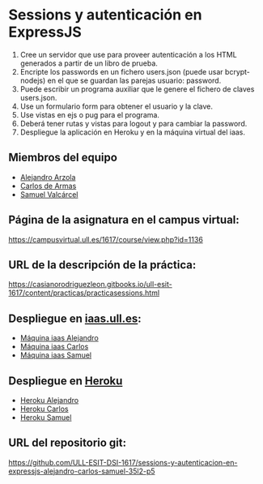 # Sessions y autenticación en ExpressJS

1. Cree un servidor que use para proveer autenticación a los HTML generados a partir de un libro de prueba.
2. Encripte los passwords en un fichero users.json (puede usar bcrypt-nodejs) en el que se guardan las parejas usuario: password.
3. Puede escribir un programa auxiliar que le genere el fichero de claves users.json.
4. Use un formulario form para obtener el usuario y la clave.
5. Use vistas en ejs o pug para el programa.
6. Deberá tener rutas y vistas para logout y para cambiar la password.
7. Despliegue la aplicación en Heroku y en la máquina virtual del iaas.

## Miembros del equipo

* [Alejandro Arzola](http://aleag.github.io)
* [Carlos de Armas](http://alu0100816167.github.io)
* [Samuel Valcárcel](http://cosaca.github.io)

## Página de la asignatura en el campus virtual:

https://campusvirtual.ull.es/1617/course/view.php?id=1136

## URL de la descripción de la práctica:

https://casianorodriguezleon.gitbooks.io/ull-esit-1617/content/practicas/practicasessions.html


## Despliegue en [iaas.ull.es](iaas.ull.es):

* [Máquina iaas Alejandro](http://10.6.128.77:8085/)
* [Máquina iaas Carlos](http://10.6.129.242:8087/)
* [Máquina iaas Samuel](http://10.6.128.137:8085/)

## Despliegue en [Heroku](https://dashboard.heroku.com/login)

* [Heroku Alejandro]()
* [Heroku Carlos]()
* [Heroku Samuel]()

## URL del repositorio git:

https://github.com/ULL-ESIT-DSI-1617/sessions-y-autenticacion-en-expressjs-alejandro-carlos-samuel-35l2-p5
